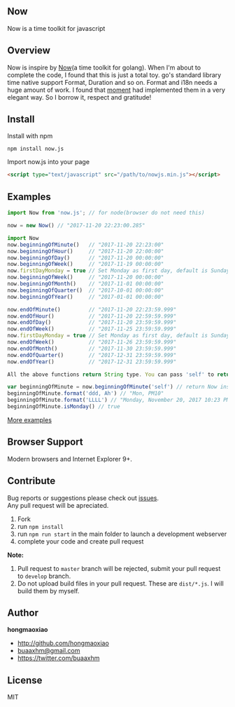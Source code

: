 ## Now

Now is a time toolkit for javascript

## Overview

Now is inspire by [Now](https://github.com/jinzhu/now)(a time toolkit for golang). When I'm about to complete the code, I found that this is just a total toy. go's standard library time native support Format, Duration and so on. Format and i18n needs a huge amount of work. I found that [moment](https://github.com/moment/moment) had implemented them in a very elegant way. So I borrow it, respect and gratitude!
## Install

Install with npm

```
npm install now.js
```

Import now.js into your page

```html
<script type="text/javascript" src="/path/to/nowjs.min.js"></script>
```

## Examples
```javascript
import Now from 'now.js'; // for node(browser do not need this)

now = new Now() // "2017-11-20 22:23:00.285"

import Now
now.beginningOfMinute()   // "2017-11-20 22:23:00"
now.beginningOfHour()     // "2017-11-20 22:00:00"
now.beginningOfDay()      // "2017-11-20 00:00:00"
now.beginningOfWeek()     // "2017-11-19 00:00:00"
now.firstDayMonday = true // Set Monday as first day, default is Sunday
now.beginningOfWeek()     // "2017-11-20 00:00:00"
now.beginningOfMonth()    // "2017-11-01 00:00:00"
now.beginningOfQuarter()  // "2017-10-01 00:00:00"
now.beginningOfYear()     // "2017-01-01 00:00:00"

now.endOfMinute()         // "2017-11-20 22:23:59.999"
now.endOfHour()           // "2017-11-20 22:59:59.999"
now.endOfDay()            // "2017-11-20 23:59:59.999"
now.endOfWeek()           // "2017-11-25 23:59:59.999"
now.firstDayMonday = true // Set Monday as first day, default is Sunday
now.endOfWeek()           // "2017-11-26 23:59:59.999"
now.endOfMonth()          // "2017-11-30 23:59:59.999"
now.endOfQuarter()        // "2017-12-31 23:59:59.999"
now.endOfYear()           // "2017-12-31 23:59:59.999"

All the above functions return String type. You can pass 'self' to return Now instance:

var beginningOfMinute = now.beginningOfMinute('self') // return Now instance
beginningOfMinute.format('ddd, Ah') // "Mon, PM10"
beginningOfMinute.format('LLLL') // "Monday, November 20, 2017 10:23 PM"
beginningOfMinute.isMonday() // true

```

[More examples](https://github.com/hongmaoxiao/now/blob/master/example)

## Browser Support

Modern browsers and Internet Explorer 9+.

## Contribute
Bug reports or suggestions please check out [issues](https://github.com/hongmaoxiao/now/issues).<br>
Any pull request will be apreciated.

1. Fork
2. run `npm install`
3. run `npm run start` in the main folder to launch a development webserver
4. complete your code and create pull request

**Note:**

1. Pull request to `master` branch will be rejected, submit your pull request to `develop` branch.
2. Do not upload build files in your pull request. These are `dist/*.js`. I will build them by myself.

## Author

**hongmaoxiao**

* <http://github.com/hongmaoxiao>
* <buaaxhm@gmail.com>
* <https://twitter.com/buaaxhm>

## License

MIT
